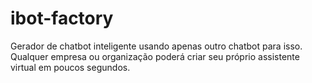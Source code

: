 # ibot-factory
Gerador de chatbot inteligente usando apenas outro chatbot para isso. Qualquer empresa ou organização poderá criar seu próprio assistente virtual em poucos segundos.
